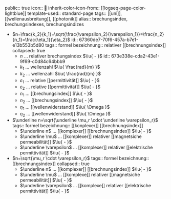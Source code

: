 public:: true
icon:: 🎇
inherit-color-icon-from:: [[logseq-page-color-lightblue]] 
template-used:: standard-page
tags:: [[uni]], [[wellenausbreitung]], [[photonik]] 
alias:: brechungsindex, brechungsindexes, brechungsindizes

- $n=\frac{k_2}{k_1}=\sqrt{\frac{\varepsilon_2}{\varepsilon_1}}=\frac{n_2}{n_1}=\frac{\eta_1}{\eta_2}$
  id:: 67360de7-70f6-457a-b7e1-e13b553b5d80
  tags:: formel
  bezeichnung:: relativer [[brechnungsindex]]
  collapsed:: true
	- $n$ ... relativer brechungsindex $\iu{ - }$
	  id:: 673e338e-cda2-43e1-9f69-c0d84c64bbb9
	- $k_1$ ... wellenzahl $\iu{ \frac{rad}{m} }$
	- $k_2$ ... wellenzahl $\iu{ \frac{rad}{m} }$
	- $\varepsilon_1$ ... relative [[permittivität]] $\iu{ - }$
	- $\varepsilon_2$ ... relative [[permittivität]] $\iu{ - }$
	- $n_1$ ... [[brechungsindex]] $\iu{ - }$
	- $n_2$ ... [[brechungsindex]] $\iu{ - }$
	- $\eta_1$ ... [[wellenwiderstand]] $\iu{ \Omega }$
	- $\eta_2$ ... [[wellenwiderstand]] $\iu{ \Omega }$
- $\underline n=\sqrt{\underline \mu_r \cdot \underline \varepsilon_r}$
  tags:: formel
  bezeichnung:: [[konplexer]] [[brechnungsindex]]
	- $\underline n$ ... [[komplexer]] [[brechnungsindex]] $\iu{ - }$
	- $\underline \mu$ ... [[komplexer]] relativer [[magnetsiche permeabilität]] $\iu{ - }$
	- $\underline \varepsilon$ ... [[komplexer]] relativer [[elektrische permittivität]] $\iu{ - }$
- $n=\sqrt{\mu_r \cdot \varepsilon_r}$
  tags:: formel
  bezeichnung:: [[brechnungsindex]]
  collapsed:: true
	- $\underline n$ ... [[komplexer]] [[brechnungsindex]] $\iu{ - }$
	- $\underline \mu$ ... [[komplexe]] relativer [[magnetsiche permeabilität]] $\iu{ - }$
	- $\underline \varepsilon$ ... [[komplexe]] relativer [[elektrische permittivität]] $\iu{ - }$